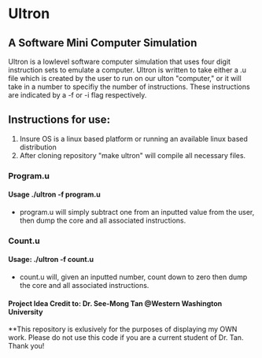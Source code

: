 # Ultron
## A Software Mini Computer Simulation
Ultron is a lowlevel software computer simulation that uses four digit instruction sets to emulate a computer. Ultron is written to take either a .u file which is created by the user to run on our ulton "computer," or it will take in a number to specifiy the number of instructions. These instructions are indicated by a -f or -i flag respectively. 
## Instructions for use:
1. Insure OS is a linux based platform or running an available linux based distribution
2. After cloning repository "make ultron" will compile all necessary files.
### Program.u
#### Usage ./ultron -f program.u
* program.u will simply subtract one from an inputted value from the user, then dump the core and all associated instructions.
### Count.u
#### Usage: ./ultron -f count.u
* count.u will, given an inputted number, count down to zero then dump the core and all associated instructions.

#### Project Idea Credit to: Dr. See-Mong Tan @Western Washington University

**This repository is exlusively for the purposes of displaying my OWN work. Please do not use this code if you are a current student of Dr. Tan. Thank you!


